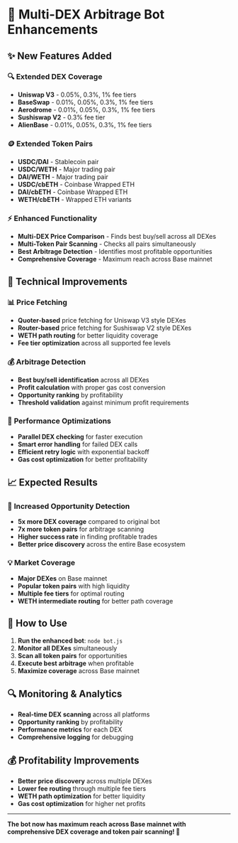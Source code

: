 # 🚀 Multi-DEX Arbitrage Bot Enhancements

## ✨ **New Features Added**

### 🔍 **Extended DEX Coverage**
- **Uniswap V3** - 0.05%, 0.3%, 1% fee tiers
- **BaseSwap** - 0.01%, 0.05%, 0.3%, 1% fee tiers  
- **Aerodrome** - 0.01%, 0.05%, 0.3%, 1% fee tiers
- **Sushiswap V2** - 0.3% fee tier
- **AlienBase** - 0.01%, 0.05%, 0.3%, 1% fee tiers

### 🪙 **Extended Token Pairs**
- **USDC/DAI** - Stablecoin pair
- **USDC/WETH** - Major trading pair
- **DAI/WETH** - Major trading pair
- **USDC/cbETH** - Coinbase Wrapped ETH
- **DAI/cbETH** - Coinbase Wrapped ETH
- **WETH/cbETH** - Wrapped ETH variants

### ⚡ **Enhanced Functionality**
- **Multi-DEX Price Comparison** - Finds best buy/sell across all DEXes
- **Multi-Token Pair Scanning** - Checks all pairs simultaneously
- **Best Arbitrage Detection** - Identifies most profitable opportunities
- **Comprehensive Coverage** - Maximum reach across Base mainnet

## 🔧 **Technical Improvements**

### 📊 **Price Fetching**
- **Quoter-based** price fetching for Uniswap V3 style DEXes
- **Router-based** price fetching for Sushiswap V2 style DEXes
- **WETH path routing** for better liquidity coverage
- **Fee tier optimization** across all supported fee levels

### 💰 **Arbitrage Detection**
- **Best buy/sell identification** across all DEXes
- **Profit calculation** with proper gas cost conversion
- **Opportunity ranking** by profitability
- **Threshold validation** against minimum profit requirements

### 🚀 **Performance Optimizations**
- **Parallel DEX checking** for faster execution
- **Smart error handling** for failed DEX calls
- **Efficient retry logic** with exponential backoff
- **Gas cost optimization** for better profitability

## 📈 **Expected Results**

### 🎯 **Increased Opportunity Detection**
- **5x more DEX coverage** compared to original bot
- **7x more token pairs** for arbitrage scanning
- **Higher success rate** in finding profitable trades
- **Better price discovery** across the entire Base ecosystem

### 💡 **Market Coverage**
- **Major DEXes** on Base mainnet
- **Popular token pairs** with high liquidity
- **Multiple fee tiers** for optimal routing
- **WETH intermediate routing** for better path coverage

## 🚀 **How to Use**

1. **Run the enhanced bot**: `node bot.js`
2. **Monitor all DEXes** simultaneously
3. **Scan all token pairs** for opportunities
4. **Execute best arbitrage** when profitable
5. **Maximize coverage** across Base mainnet

## 🔍 **Monitoring & Analytics**

- **Real-time DEX scanning** across all platforms
- **Opportunity ranking** by profitability
- **Performance metrics** for each DEX
- **Comprehensive logging** for debugging

## 💰 **Profitability Improvements**

- **Better price discovery** across multiple DEXes
- **Lower fee routing** through multiple fee tiers
- **WETH path optimization** for better liquidity
- **Gas cost optimization** for higher net profits

---

**The bot now has maximum reach across Base mainnet with comprehensive DEX coverage and token pair scanning! 🎉**
